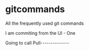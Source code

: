 # gitcommands
All the frequently used git commands

I am commiting from the UI - One

Going to call Pull--------------

